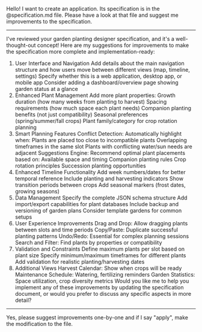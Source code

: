 Hello! I want to create an application. Its specification is in the @specification.md file. Please have a look at that file and suggest me improvements to the specification.

---

I've reviewed your garden planting designer specification, and it's a well-thought-out concept! Here are my suggestions for improvements to make the specification more complete and implementation-ready:

1. User Interface and Navigation
Add details about the main navigation structure and how users move between different views (map, timeline, settings)
Specify whether this is a web application, desktop app, or mobile app
Consider adding a dashboard/overview page showing garden status at a glance
2. Enhanced Plant Management
Add more plant properties:
Growth duration (how many weeks from planting to harvest)
Spacing requirements (how much space each plant needs)
Companion planting benefits (not just compatibility)
Seasonal preferences (spring/summer/fall crops)
Plant family/category for crop rotation planning
3. Smart Planning Features
Conflict Detection: Automatically highlight when:
Plants are placed too close to incompatible plants
Overlapping timeframes in the same slot
Plants with conflicting water/sun needs are adjacent
Suggestions Engine: Recommend optimal plant placements based on:
Available space and timing
Companion planting rules
Crop rotation principles
Succession planting opportunities
4. Enhanced Timeline Functionality
Add week numbers/dates for better temporal reference
Include planting and harvesting indicators
Show transition periods between crops
Add seasonal markers (frost dates, growing seasons)
5. Data Management
Specify the complete JSON schema structure
Add import/export capabilities for plant databases
Include backup and versioning of garden plans
Consider template gardens for common setups
6. User Experience Improvements
Drag and Drop: Allow dragging plants between slots and time periods
Copy/Paste: Duplicate successful planting patterns
Undo/Redo: Essential for complex planning sessions
Search and Filter: Find plants by properties or compatibility
7. Validation and Constraints
Define maximum plants per slot based on plant size
Specify minimum/maximum timeframes for different plants
Add validation for realistic planting/harvesting dates
8. Additional Views
Harvest Calendar: Show when crops will be ready
Maintenance Schedule: Watering, fertilizing reminders
Garden Statistics: Space utilization, crop diversity metrics
Would you like me to help you implement any of these improvements by updating the specification document, or would you prefer to discuss any specific aspects in more detail?

----

Yes, please suggest improvements one-by-one and if I say "apply", make the modification to the file.
